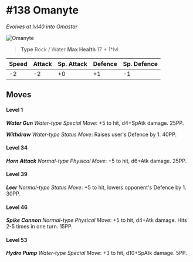 # #138 Omanyte
*Evolves at lvl40 into Omastar*

![Omanyte](https://img.pokemondb.net/sprites/home/normal/1x/omanyte.png)

> **Type** Rock / Water
> **Max Health** 17 + 1\*lvl

| Speed | Attack | Sp. Attack | Defence | Sp. Defence |
| ----- | ------ | ---------- | ------- | ----------- |
| -2 | -2 | +0 | +1 | -1 |

## Moves
#### Level 1

***Water Gun** Water-type Special Move*: +5 to hit, d4+SpAtk damage.  25PP.

***Withdraw** Water-type Status Move*: Raises user's Defence by 1. 40PP.
#### Level 34

***Horn Attack** Normal-type Physical Move*: +5 to hit, d6+Atk damage.  25PP.
#### Level 39

***Leer** Normal-type Status Move*: +5 to hit, lowers opponent's Defence by 1. 30PP.
#### Level 46

***Spike Cannon** Normal-type Physical Move*: +5 to hit, d4+Atk damage. Hits 2-5 times in one turn. 15PP.
#### Level 53

***Hydro Pump** Water-type Special Move*: +3 to hit, d10+SpAtk damage.  5PP.

